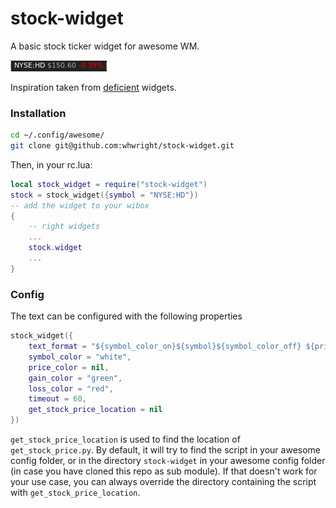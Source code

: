 stock-widget
============

A basic stock ticker widget for awesome WM.

![stock widget](./screenshot.png)

Inspiration taken from [deficient](https://github.com/deficient) widgets.

### Installation

```bash
cd ~/.config/awesome/
git clone git@github.com:whwright/stock-widget.git
```

Then, in your rc.lua:

```lua
local stock_widget = require("stock-widget")
stock = stock_widget({symbol = "NYSE:HD"})
-- add the widget to your wibox
{
    -- right widgets
    ...
    stock.widget
    ...
}
```

### Config

The text can be configured with the following properties

```lua
stock_widget({
    text_format = "${symbol_color_on}${symbol}${symbol_color_off} ${price_color_on}\$${price}${price_color_off} ${change_color_on}${change}%${change_color_off}",
    symbol_color = "white",
    price_color = nil,
    gain_color = "green",
    loss_color = "red",
    timeout = 60,
    get_stock_price_location = nil
})
```

`get_stock_price_location` is used to find the location of `get_stock_price.py`. By default, it will try to find the
script in your awesome config folder, or in the directory `stock-widget` in your awesome config folder (in case you
have cloned this repo as sub module). If that doesn't work for your use case, you can always override the directory containing the script with `get_stock_price_location`.
